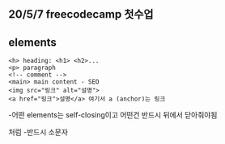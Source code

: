 20/5/7 freecodecamp 첫수업
----------------------
## elements

~~~
<h> heading: <h1> <h2>...
<p> paragraph
<!-- comment -->
<main> main content - SEO
<img src="링크" alt="설명">
<a href="링크">설명</a> 여기서 a (anchor)는 링크
~~~

-어떤 elements는 self-closing이고 어떤건 반드시 뒤에서 닫아줘야됨 </p>처럼
-반드시 소문자
